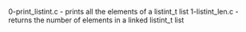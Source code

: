 0-print_listint.c - prints all the elements of a listint_t list
1-listint_len.c - returns the number of elements in a linked listint_t list
